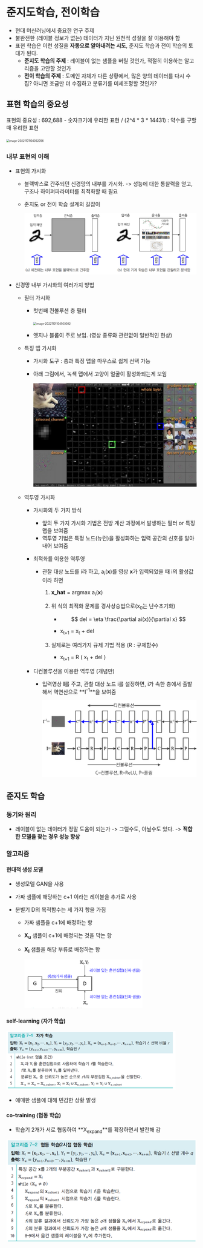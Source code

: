 # 준지도학습, 전이학습

- 현대 머신러닝에서 중요한 연구 주제
- 불완전한 (레이블 정보가 없는) 데이터가 지닌 원천적 성질을 잘 이용해야 함
- 표현 학습은 이런 성질을 **자동으로 알아내려는 시도**, 준지도 학습과 전이 학습의 토대가 된다.
  - **준지도 학습의 주제** : 레이블이 없는 샘플을 버릴 것인가, 적절히 이용하는 알고리즘을 고안할 것인가
  - **전이 학습의 주제** : 도메인 자체가 다른 상황에서, 많은 양의 데이터를 다시 수집? 아니면 조금만 더 수집하고 분류기를 미세조정할 것인가?



## 표현 학습의 중요성

표현의 중요성 : 692,688 - 숫자크기에 유리한 표현 / (2^4 * 3 * 14431) : 약수를 구할 때 유리한 표현

<img src="../../AppData/Roaming/Typora/typora-user-images/image-20221101104052056.png" alt="image-20221101104052056" style="zoom:50%;" />

### 내부 표현의 이해

- 표현의 가시화

  - 블랙박스로 간주되던 신경망의 내부를 가시화. -> 성능에 대한 통찰력을 얻고, 구조나 하이퍼파라미터를 최적화할 때 필요

  - 준지도 or 전이 학습 설계의 길잡이

    <img src="https://raw.githubusercontent.com/SonJinHYo/image_repo/main/image_server/image-20221101153726996.png" alt="image-20221101153726996" style="zoom:80%;" />

- 신경망 내부 가시화의 여러가지 방법

  - 필터 가시화

    - 첫번째 컨볼루션 층 필터

      <img src="../../AppData/Roaming/Typora/typora-user-images/image-20221101104503082.png" alt="image-20221101104503082" style="zoom:50%;" />

    - 엣지나 블롭이 주로 보임. (영상 종류와 관련없이 일반적인 현상)

  - 특징 맵 가시화

    - 가시화 도구 : 층과 특징 맵을 마우스로 쉽게 선택 가능

    - 아래 그림에서, 녹색 맵에서 고양이 얼굴이 활성화되는게 보임

      ![image-20221101104903998](https://raw.githubusercontent.com/SonJinHYo/image_repo/main/image_server/image-20221101104903998.png)

  - 역투영 가시화

    - 가시화의 두 가지 방식

      - 앞의 두 가지 가시화 기법은 전방 계산 과정에서 발생하는 필터 or 특징맵을 보여줌
      - 역투영 기법은 특정 노드(뉴런)을 활성화하는 입력 공간의 신호를 알아내어 보여줌

    - 최적화를 이용한 역투영

      - 관찰 대상 노드를 i라 하고, a<sub>i</sub>(**x**)를 영상 **x**가 입력되었을 때 i의 활성값이라 하면

        1. **x_hat** = argmax a<sub>i</sub>(**x**)

        2. 위 식의 최적화 문제를 경사상승법으로(x<sub>0</sub>는 난수초기화) 

           - $$
             del = \eta \frac{\partial ai(x)}{\partial x}
             $$

           - x<sub>t+1</sub> = x<sub>t</sub> + del

        3. 실제로는 여러가지 규제 기법 적용 (R : 규제함수)

           - x<sub>t+1</sub> = R ( x<sub>t</sub> + del )

    - 디컨볼루션을 이용한 역투영 (개념만)

      - 입력영상 **I**를 주고, 관찰 대상 노드 i를 설정하면, i가 속한 층에서 출발해서 역연산으로 **I<sup>-1</sup>**을 보여줌

        <img src="https://raw.githubusercontent.com/SonJinHYo/image_repo/main/image_server/image-20221101110616294.png" alt="image-20221101110616294" style="zoom:67%;" />

## 준지도 학습



### 동기와 원리

- 레이블이 없는 데이터가 정말 도움이 되는가 -> 그럴수도, 아닐수도 있다. -> **적합한 모델을 찾는 경우 성능 향상**



### 알고리즘

#### 현대적 생성 모델

- 생성모델 GAN을 사용

- 가짜 샘플에 해당하는 c+1 이라는 레이블을 추가로 사용

- 분별기 D의 목적함수는 세 가지 항을 가짐

  - 가짜 샘플을 c+1에 배정하는 항

  - **X<sub>u</sub>** 샘플이 c+1에 배정되는 것을 막는 항

  - **X<sub>l</sub>** 샘플을 해당 부류로 배정하는 항

    <img src="https://raw.githubusercontent.com/SonJinHYo/image_repo/main/image_server/image-20221101112455052.png" alt="image-20221101112455052" style="zoom:67%;" />

#### self-learning (자가 학습)

<img src="https://raw.githubusercontent.com/SonJinHYo/image_repo/main/image_server/image-20221101145307296.png" alt="image-20221101145307296" style="zoom:80%;" />

- 애매한 샘플에 대해 민감한 상황 발생



#### co-training (협동 학습)

- 학습기 2개가 서로 협동하여 **X<sub>expand</sub>**를 확장하면서 발전해 감

<img src="https://raw.githubusercontent.com/SonJinHYo/image_repo/main/image_server/image-20221101150610725.png" alt="image-20221101150610725" style="zoom:80%;" />

